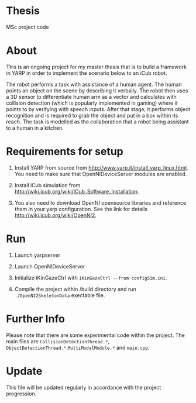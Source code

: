 # Thesis
MSc project code
# About
This is an ongoing project for my master thesis that is to build a framework in YARP in order to implement the scenario below to an iCub robot.

 The robot performs a task with assistance of a human agent. The human points an object on the scene by describing it verbally. The robot then uses a 3D sensor to differentiate human arm as a vector and calculates with collision detection (which is popularly implemented in gaming) where it points to by verifying with speech inputs. After that stage, it performs object recognition and is required to grab the object and put in a box within its reach. The task is modelled as the collaboration that a robot being assistant to a human in a kitchen.

# Requirements for setup

1. Install YARP from source from http://www.yarp.it/install_yarp_linux.html. You need to make sure that OpenNIDeviceServer modules are enabled.

2. Install iCub simulation from http://wiki.icub.org/wiki/ICub_Software_Installation.

3. You also need to download OpenNI opensource libraries and reference them in your yarp configuration. See the link for details http://wiki.icub.org/wiki/OpenNI2.

# Run

1. Launch yarpserver

2. Launch OpenNIDeviceServer

3. Initialize iKinGazeCtrl with `iKinGazeCtrl --from configSim.ini`.

4. Compile the project within /build directory and run `./OpenNI2SkeletonData` exectable file.

# Further Info

Please note that there are some experimental code within the project. The main files are `CollisionDetectionThread.*`, `ObjectDetectionThread.*`,`MultiModalModule.*` and `main.cpp`.

# Update

This file will be updated regularly in accordance with the project progression.  
